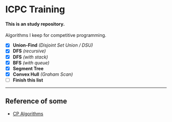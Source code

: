 # ICPC Training
#### This is an study repository.

Algorithms I keep for competitive programming.

- [x] **Union-Find** _(Disjoint Set Union / DSU)_
- [x] **DFS** _(recursive)_
- [x] **DFS** _(with stack)_
- [x] **BFS** _(with queue)_
- [x] **Segment Tree**
- [x] **Convex Hull** _(Graham Scan)_
- [ ] **Finish this list**

---

<!-- Each algorithm will have a demonstration in **problems/** folder -->

## Reference of some
 - [CP Algorithms](http://cp-algorithms.com/)
